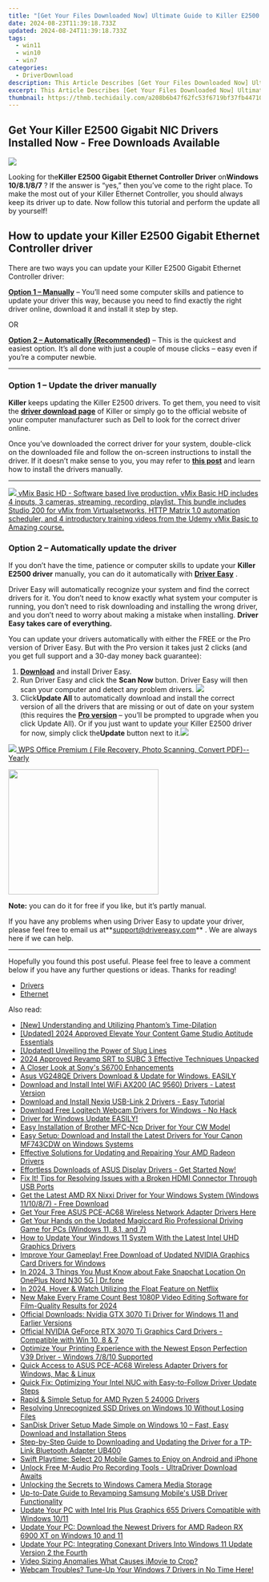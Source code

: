 ```yaml
---
title: "[Get Your Files Downloaded Now] Ultimate Guide to Killer E2500 Gigabit Ethernet Driver Software"
date: 2024-08-23T11:39:18.733Z
updated: 2024-08-24T11:39:18.733Z
tags:
  - win11
  - win10
  - win7
categories:
  - DriverDownload
description: This Article Describes [Get Your Files Downloaded Now] Ultimate Guide to Killer E2500 Gigabit Ethernet Driver Software
excerpt: This Article Describes [Get Your Files Downloaded Now] Ultimate Guide to Killer E2500 Gigabit Ethernet Driver Software
thumbnail: https://thmb.techidaily.com/a208b6b47f62fc53f6719bf37fb44710d3bca87f00271cab6e02272f4110e26d.jpg
---
```


## Get Your Killer E2500 Gigabit NIC Drivers Installed Now - Free Downloads Available

![](https://images.drivereasy.com/wp-content/uploads/2019/06/image-432.png)

 Looking for the**Killer E2500 Gigabit Ethernet Controller Driver** on**Windows 10/8.1/8/7** ? If the answer is “yes,” then you’ve come to the right place. To make the most out of your Killer Ethernet Controller, you should always keep its driver up to date. Now follow this tutorial and perform the update all by yourself!

## How to update your Killer E2500 Gigabit Ethernet Controller driver

 There are two ways you can update your Killer E2500 Gigabit Ethernet Controller driver:

**[Option 1 – Manually](https://tools.techidaily.com/drivereasy/download/)**  – You’ll need some computer skills and patience to update your driver this way, because you need to find exactly the right driver online, download it and install it step by step.  

 OR  

**[Option 2 – Automatically (Recommended)](https://www.drivereasy.com/knowledge/download-killer-e2500-gigabit-ethernet-controller-drivers/#option2)**  – This is the quickest and easiest option. It’s all done with just a couple of mouse clicks – easy even if you’re a computer newbie.

---

### Option 1 – Update the driver manually

**Killer** keeps updating the Killer E2500 drivers. To get them, you need to visit the **[driver download page](https://support.killernetworking.com/knowledge-base/installing-drivers-using-device-manager/)**  of Killer or simply go to the official website of your computer manufacturer such as Dell to look for the correct driver online.

 Once you’ve downloaded the correct driver for your system, double-click on the downloaded file and follow the on-screen instructions to install the driver. If it doesn’t make sense to you, you may refer to **[this post](https://tools.techidaily.com/drivereasy/download/)**  and learn how to install the drivers manually.

---

<!-- affiliate ads begin -->
<a href="https://secure.2checkout.com/order/checkout.php?PRODS=4718728&QTY=1&AFFILIATE=108875&CART=1"> <img src="https://secure.avangate.com/images/merchant/ce9a6fb2becc2d235e62b125e9260102/products/vMixCallScreenshot1-large.jpg" border="0"> vMix Basic HD - Software based live production. vMix Basic HD includes 4 inputs, 3 cameras, streaming, recording, playlist. 
This bundle includes Studio 200 for vMix from Virtualsetworks, HTTP Matrix 1.0 automation scheduler, and 4 introductory training videos from the Udemy vMix Basic to Amazing course. </a>
<!-- affiliate ads end -->
### Option 2 – Automatically update the driver

 If you don’t have the time, patience or computer skills to update your **Killer E2500 driver** manually, you can do it automatically with **[Driver Easy](https://tools.techidaily.com/drivereasy/download/)**  .

 Driver Easy will automatically recognize your system and find the correct drivers for it. You don’t need to know exactly what system your computer is running, you don’t need to risk downloading and installing the wrong driver, and you don’t need to worry about making a mistake when installing. **Driver Easy takes care of everything.**

 You can update your drivers automatically with either the FREE or the Pro version of Driver Easy. But with the Pro version it takes just 2 clicks (and you get full support and a 30-day money back guarantee):

1. **[Download](https://tools.techidaily.com/drivereasy/download/)**  and install Driver Easy.
2. Run Driver Easy and click the **Scan Now** button. Driver Easy will then scan your computer and detect any problem drivers. ![](https://images.drivereasy.com/wp-content/uploads/2019/06/image-420.png)
3. Click**Update All** to automatically download and install the correct version of all the drivers that are missing or out of date on your system (this requires the **[Pro version](https://tools.techidaily.com/drivereasy/download/)**  – you’ll be prompted to upgrade when you click Update All). Or if you just want to update your Killer E2500 driver for now, simply click the**Update**  button next to it.![](https://images.drivereasy.com/wp-content/uploads/2019/06/image-435.png)
<!-- affiliate ads begin -->
<a href="https://secure.2checkout.com/order/checkout.php?PRODS=38729081&QTY=1&AFFILIATE=108875&CART=1"><img src="https://website-prod.cache.wpscdn.com/img/wps-spreadsheet-free-excel-editor-online-offline-1x.93e269d.png" border="0">
WPS Office Premium ( File Recovery, Photo Scanning, Convert PDF)--Yearly</a>
<!-- affiliate ads end -->

<!-- affiliate ads begin -->
<a href="https://imp.i357552.net/c/5597632/863039/11832" target="_top" id="863039"><img src="//a.impactradius-go.com/display-ad/11832-863039" border="0" alt="" width="300" height="250"/></a>
<!-- affiliate ads end -->
**Note:** you can do it for free if you like, but it’s partly manual.

 If you have any problems when using Driver Easy to update your driver, please feel free to email us at**<support@drivereasy.com>** . We are always here if we can help.

---

 Hopefully you found this post useful. Please feel free to leave a comment below if you have any further questions or ideas. Thanks for reading!

* [Drivers](https://tools.techidaily.com/drivereasy/download/)
* [Ethernet](https://tools.techidaily.com/drivereasy/download/)

<ins class="adsbygoogle"
     style="display:block"
     data-ad-format="autorelaxed"
     data-ad-client="ca-pub-7571918770474297"
     data-ad-slot="1223367746"></ins>



<ins class="adsbygoogle"
     style="display:block"
     data-ad-client="ca-pub-7571918770474297"
     data-ad-slot="8358498916"
     data-ad-format="auto"
     data-full-width-responsive="true"></ins>

<span class="atpl-alsoreadstyle">Also read:</span>
<div><ul>
<li><a href="https://some-guidance.techidaily.com/new-understanding-and-utilizing-phantoms-time-dilation/"><u>[New] Understanding and Utilizing Phantom’s Time-Dilation</u></a></li>
<li><a href="https://facebook-video-share.techidaily.com/updated-2024-approved-elevate-your-content-game-studio-aptitude-essentials/"><u>[Updated] 2024 Approved  Elevate Your Content Game  Studio Aptitude Essentials</u></a></li>
<li><a href="https://fox-glue.techidaily.com/updated-unveiling-the-power-of-slug-lines/"><u>[Updated] Unveiling the Power of Slug Lines</u></a></li>
<li><a href="https://article-knowledge.techidaily.com/2024-approved-revamp-srt-to-subc-3-effective-techniques-unpacked/"><u>2024 Approved  Revamp SRT to SUBC  3 Effective Techniques Unpacked</u></a></li>
<li><a href="https://extra-tips.techidaily.com/a-closer-look-at-sonys-s6700-enhancements/"><u>A Closer Look at Sony's S6700 Enhancements</u></a></li>
<li><a href="https://win-amazing.techidaily.com/asus-vg248qe-drivers-download-and-update-for-windows-easily/"><u>Asus VG248QE Drivers Download & Update for Windows. EASILY</u></a></li>
<li><a href="https://win-amazing.techidaily.com/download-and-install-intel-wifi-ax200-ac-9560-drivers-latest-version/"><u>Download and Install Intel WiFi AX200 (AC 9560) Drivers - Latest Version</u></a></li>
<li><a href="https://win-amazing.techidaily.com/download-and-install-nexiq-usb-link-2-drivers-easy-tutorial/"><u>Download and Install Nexiq USB-Link 2 Drivers - Easy Tutorial</u></a></li>
<li><a href="https://win-amazing.techidaily.com/download-free-logitech-webcam-drivers-for-windows-no-hack/"><u>Download Free Logitech Webcam Drivers for Windows - No Hack</u></a></li>
<li><a href="https://win-amazing.techidaily.com/driver-for-windows-update-easily/"><u>Driver for Windows Update EASILY!</u></a></li>
<li><a href="https://driver-download.techidaily.com/easy-installation-of-brother-mfc-ncp-driver-for-your-cw-model/"><u>Easy Installation of Brother MFC-Ncp Driver for Your CW Model</u></a></li>
<li><a href="https://win-amazing.techidaily.com/easy-setup-download-and-install-the-latest-drivers-for-your-canon-mf743cdw-on-windows-systems/"><u>Easy Setup: Download and Install the Latest Drivers for Your Canon MF743CDW on Windows Systems</u></a></li>
<li><a href="https://win-amazing.techidaily.com/effective-solutions-for-updating-and-repairing-your-amd-radeon-drivers/"><u>Effective Solutions for Updating and Repairing Your AMD Radeon Drivers</u></a></li>
<li><a href="https://win-amazing.techidaily.com/1722960794371-effortless-downloads-of-asus-display-drivers-get-started-now/"><u>Effortless Downloads of ASUS Display Drivers - Get Started Now!</u></a></li>
<li><a href="https://common-error.techidaily.com/fix-it-tips-for-resolving-issues-with-a-broken-hdmi-connector-through-usb-ports/"><u>Fix It! Tips for Resolving Issues with a Broken HDMI Connector Through USB Ports</u></a></li>
<li><a href="https://win-amazing.techidaily.com/get-the-latest-amd-rx-nixxi-driver-for-your-windows-system-windows-111087-free-download/"><u>Get the Latest AMD RX Nixxi Driver for Your Windows System (Windows 11/10/8/7) - Free Download</u></a></li>
<li><a href="https://win-amazing.techidaily.com/get-your-free-asus-pce-ac68-wireless-network-adapter-drivers-here/"><u>Get Your Free ASUS PCE-AC68 Wireless Network Adapter Drivers Here</u></a></li>
<li><a href="https://win-amazing.techidaily.com/get-your-hands-on-the-updated-magiccard-rio-professional-driving-game-for-pcs-windows-11-81-and-7/"><u>Get Your Hands on the Updated Magiccard Rio Professional Driving Game for PCs (Windows 11, 8.1, and 7)</u></a></li>
<li><a href="https://win-amazing.techidaily.com/how-to-update-your-windows-11-system-with-the-latest-intel-uhd-graphics-drivers/"><u>How to Update Your Windows 11 System With the Latest Intel UHD Graphics Drivers</u></a></li>
<li><a href="https://win-amazing.techidaily.com/improve-your-gameplay-free-download-of-updated-nvidia-graphics-card-drivers-for-windows/"><u>Improve Your Gameplay! Free Download of Updated NVIDIA Graphics Card Drivers for Windows</u></a></li>
<li><a href="https://location-social.techidaily.com/in-2024-3-things-you-must-know-about-fake-snapchat-location-on-oneplus-nord-n30-5g-drfone-by-drfone-virtual-android/"><u>In 2024, 3 Things You Must Know about Fake Snapchat Location On OnePlus Nord N30 5G | Dr.fone</u></a></li>
<li><a href="https://some-techniques.techidaily.com/in-2024-hover-and-watch-utilizing-the-float-feature-on-netflix/"><u>In 2024, Hover & Watch  Utilizing the Float Feature on Netflix</u></a></li>
<li><a href="https://smart-video-editing.techidaily.com/new-make-every-frame-count-best-1080p-video-editing-software-for-film-quality-results-for-2024/"><u>New Make Every Frame Count Best 1080P Video Editing Software for Film-Quality Results for 2024</u></a></li>
<li><a href="https://win-amazing.techidaily.com/official-downloads-nvidia-gtx-3070-ti-driver-for-windows-11-and-earlier-versions/"><u>Official Downloads: Nvidia GTX 3070 Ti Driver for Windows 11 and Earlier Versions</u></a></li>
<li><a href="https://win-amazing.techidaily.com/official-nvidia-geforce-rtx-3070-ti-graphics-card-drivers-compatible-with-win-10-8-and-7/"><u>Official NVIDIA GeForce RTX ‌3070 Ti Graphics Card Drivers - Compatible with Win 10, 8 & 7</u></a></li>
<li><a href="https://win-amazing.techidaily.com/optimize-your-printing-experience-with-the-newest-epson-perfection-v39-driver-windows-7810-supported/"><u>Optimize Your Printing Experience with the Newest Epson Perfection V39 Driver - Windows 7/8/10 Supported</u></a></li>
<li><a href="https://win-amazing.techidaily.com/quick-access-to-asus-pce-ac68-wireless-adapter-drivers-for-windows-mac-and-linux/"><u>Quick Access to ASUS PCE-AC68 Wireless Adapter Drivers for Windows, Mac & Linux</u></a></li>
<li><a href="https://win-amazing.techidaily.com/quick-fix-optimizing-your-intel-nuc-with-easy-to-follow-driver-update-steps/"><u>Quick Fix: Optimizing Your Intel NUC with Easy-to-Follow Driver Update Steps</u></a></li>
<li><a href="https://win-amazing.techidaily.com/rapid-and-simple-setup-for-amd-ryzen-5-2400g-drivers/"><u>Rapid & Simple Setup for AMD Ryzen 5 2400G Drivers</u></a></li>
<li><a href="https://win-amazing.techidaily.com/resolving-unrecognized-ssd-drives-on-windows-10-without-losing-files/"><u>Resolving Unrecognized SSD Drives on Windows 10 Without Losing Files</u></a></li>
<li><a href="https://win-amazing.techidaily.com/sandisk-driver-setup-made-simple-on-windows-10-fast-easy-download-and-installation-steps/"><u>SanDisk Driver Setup Made Simple on Windows 10 – Fast, Easy Download and Installation Steps</u></a></li>
<li><a href="https://win-amazing.techidaily.com/step-by-step-guide-to-downloading-and-updating-the-driver-for-a-tp-link-bluetooth-adapter-ub400/"><u>Step-by-Step Guide to Downloading and Updating the Driver for a TP-Link Bluetooth Adapter UB400</u></a></li>
<li><a href="https://games-able.techidaily.com/swift-playtime-select-20-mobile-games-to-enjoy-on-android-and-iphone/"><u>Swift Playtime: Select 20 Mobile Games to Enjoy on Android and iPhone</u></a></li>
<li><a href="https://win-amazing.techidaily.com/unlock-free-m-audio-pro-recording-tools-ultradriver-download-awaits/"><u>Unlock Free M-Audio Pro Recording Tools - UltraDriver Download Awaits</u></a></li>
<li><a href="https://windows11.techidaily.com/unlocking-the-secrets-to-windows-camera-media-storage/"><u>Unlocking the Secrets to Windows Camera Media Storage</u></a></li>
<li><a href="https://win-amazing.techidaily.com/up-to-date-guide-to-revamping-samsung-mobiles-usb-driver-functionality/"><u>Up-to-Date Guide to Revamping Samsung Mobile's USB Driver Functionality</u></a></li>
<li><a href="https://win-amazing.techidaily.com/update-your-pc-with-intel-iris-plus-graphics-655-drivers-compatible-with-windows-1011/"><u>Update Your PC with Intel Iris Plus Graphics 655 Drivers Compatible with Windows 10/11</u></a></li>
<li><a href="https://win-amazing.techidaily.com/update-your-pc-download-the-newest-drivers-for-amd-radeon-rx-6900-xt-on-windows-10-and-11/"><u>Update Your PC: Download the Newest Drivers for AMD Radeon RX 6900 XT on Windows 10 and 11</u></a></li>
<li><a href="https://win-amazing.techidaily.com/update-your-pc-integrating-conexant-drivers-into-windows-11-update-version-2-the-fourth/"><u>Update Your PC: Integrating Conexant Drivers Into Windows 11 Update Version 2 the Fourth</u></a></li>
<li><a href="https://extra-information.techidaily.com/video-sizing-anomalies-what-causes-imovie-to-crop/"><u>Video Sizing Anomalies  What Causes iMovie to Crop?</u></a></li>
<li><a href="https://win-amazing.techidaily.com/webcam-troubles-tune-up-your-windows-7-drivers-in-no-time-here/"><u>Webcam Troubles? Tune-Up Your Windows 7 Drivers in No Time Here!</u></a></li>
</ul></div>
